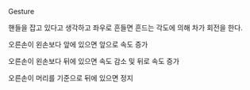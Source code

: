 Gesture

핸들을 잡고 있다고 생각하고 좌우로 흔들면 흔드는 각도에 의해 차가 회전을 한다.

오른손이 왼손보다 앞에 있으면 앞으로 속도 증가

오른손이 왼손보다 뒤에 있으면 속도 감소 및 뒤로 속도 증가

오른손이 머리를 기준으로 뒤에 있으면 정지

